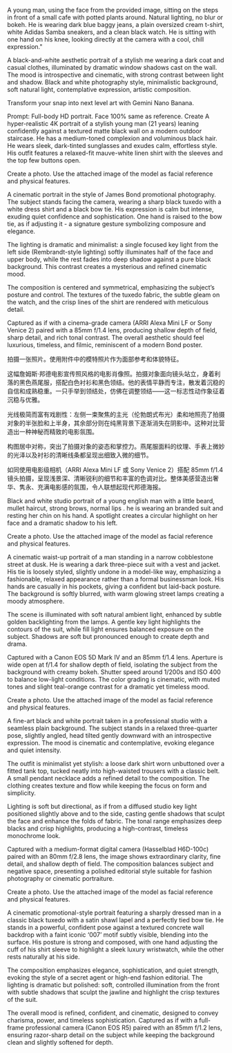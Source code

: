 A young man, using the face from the provided image, sitting on the steps in front of a small cafe with potted plants around. Natural lighting, no blur or bokeh. He is wearing dark blue baggy jeans, a plain oversized cream t-shirt, white Adidas Samba sneakers, and a clean black watch. He is sitting with one hand on his knee, looking directly at the camera with a cool, chill expression."






A black-and-white aesthetic
portrait of a stylish me wearing a dark coat and casual clothes, illuminated by dramatic window shadows cast on the wall. The mood is introspective and cinematic, with strong contrast between light and shadow. Black and white photography style, minimalistic background, soft natural light, contemplative expression, artistic composition.

Transform your snap into next level art with Gemini Nano Banana.

Prompt: Full-body HD portrait. Face 100% same as reference. Create A hyper-realistic 4K portrait of a stylish young man (21 years) leaning confidently against a textured matte black wall on a modern outdoor staircase. He has a medium-toned complexion and voluminous black hair. He wears sleek, dark-tinted sunglasses and exudes calm, effortless style. His outfit features a relaxed-fit mauve-white linen shirt with the sleeves and the top few buttons open.


Create a photo. Use the attached image of the model as facial reference and physical features.

A cinematic portrait in the style of James Bond promotional photography. The subject stands facing the camera, wearing a sharp black tuxedo with a white dress shirt and a black bow tie. His expression is calm but intense, exuding quiet confidence and sophistication. One hand is raised to the bow tie, as if adjusting it - a signature gesture symbolizing composure and elegance.

The lighting is dramatic and minimalist: a single focused key light from the left side (Rembrandt-style lighting) softly illuminates half of the face and upper body, while the rest fades into deep shadow against a pure black background. This contrast creates a mysterious and refined cinematic mood.

The composition is centered and symmetrical, emphasizing the subject’s posture and control. The textures of the tuxedo fabric, the subtle gleam on the watch, and the crisp lines of the shirt are rendered with meticulous detail.

Captured as if with a cinema-grade camera (ARRI Alexa Mini LF or Sony Venice 2) paired with a 85mm f/1.4 lens, producing shallow depth of field, sharp detail, and rich tonal contrast. The overall aesthetic should feel luxurious, timeless, and filmic, reminiscent of a modern Bond poster.


拍摄一张照片。使用附件中的模特照片作为面部参考和体貌特征。

这幅詹姆斯·邦德电影宣传照风格的电影肖像照。拍摄对象面向镜头站立，身着利落的黑色燕尾服，搭配白色衬衫和黑色领结。他的表情平静而专注，散发着沉稳的自信和成熟稳重。一只手举到领结处，仿佛在调整领结——这一标志性动作象征着沉稳与优雅。

光线极简而富有戏剧性：左侧一束聚焦的主光（伦勃朗式布光）柔和地照亮了拍摄对象的半张脸和上半身，其余部分则在纯黑背景下逐渐消失在阴影中。这种对比营造出一种神秘而精致的电影氛围。

构图居中对称，突出了拍摄对象的姿态和掌控力。燕尾服面料的纹理、手表上微妙的光泽以及衬衫的清晰线条都呈现出细致入微的细节。

如同使用电影级相机（ARRI Alexa Mini LF 或 Sony Venice 2）搭配 85mm f/1.4 镜头拍摄，呈现浅景深、清晰锐利的细节和丰富的色调对比。整体美感营造出奢华、隽永、充满电影感的氛围，令人联想起现代邦德海报。

Black and white studio portrait of a young english man with a little beard, mullet haircut, strong brows, normal lips . he is wearing an branded suit and resting her chin on his hand. A spotlight creates a circular highlight on her face and a dramatic shadow to his left.


Create a photo. Use the attached image of the model as facial reference and physical features.  

A cinematic waist-up portrait of a man standing in a narrow cobblestone street at dusk. He is wearing a dark three-piece suit with a vest and jacket. His tie is loosely styled, slightly undone in a model-like way, emphasizing a fashionable, relaxed appearance rather than a formal businessman look. His hands are casually in his pockets, giving a confident but laid-back posture. The background is softly blurred, with warm glowing street lamps creating a moody atmosphere.

The scene is illuminated with soft natural ambient light, enhanced by subtle golden backlighting from the lamps. A gentle key light highlights the contours of the suit, while fill light ensures balanced exposure on the subject. Shadows are soft but pronounced enough to create depth and drama.

Captured with a Canon EOS 5D Mark IV and an 85mm f/1.4 lens. Aperture is wide open at f/1.4 for shallow depth of field, isolating the subject from the background with creamy bokeh. Shutter speed around 1/200s and ISO 400 to balance low-light conditions. The color grading is cinematic, with muted tones and slight teal-orange contrast for a dramatic yet timeless mood.


Create a photo. Use the attached image of the model as facial reference and physical features.

A fine-art black and white portrait taken in a professional studio with a seamless plain background. The subject stands in a relaxed three-quarter pose, slightly angled, head tilted gently downward with an introspective expression. The mood is cinematic and contemplative, evoking elegance and quiet intensity.

The outfit is minimalist yet stylish: a loose dark shirt worn unbuttoned over a fitted tank top, tucked neatly into high-waisted trousers with a classic belt. A small pendant necklace adds a refined detail to the composition. The clothing creates texture and flow while keeping the focus on form and simplicity.

Lighting is soft but directional, as if from a diffused studio key light positioned slightly above and to the side, casting gentle shadows that sculpt the face and enhance the folds of fabric. The tonal range emphasizes deep blacks and crisp highlights, producing a high-contrast, timeless monochrome look.

Captured with a medium-format digital camera (Hasselblad H6D-100c) paired with an 80mm f/2.8 lens, the image shows extraordinary clarity, fine detail, and shallow depth of field. The composition balances subject and negative space, presenting a polished editorial style suitable for fashion photography or cinematic portraiture.


Create a photo. Use the attached image of the model as facial reference and physical features.

A cinematic promotional-style portrait featuring a sharply dressed man in a classic black tuxedo with a satin shawl lapel and a perfectly tied bow tie. He stands in a powerful, confident pose against a textured concrete wall backdrop with a faint iconic ‘007’ motif subtly visible, blending into the surface. His posture is strong and composed, with one hand adjusting the cuff of his shirt sleeve to highlight a sleek luxury wristwatch, while the other rests naturally at his side.

The composition emphasizes elegance, sophistication, and quiet strength, evoking the style of a secret agent or high-end fashion editorial. The lighting is dramatic but polished: soft, controlled illumination from the front with subtle shadows that sculpt the jawline and highlight the crisp textures of the suit.

The overall mood is refined, confident, and cinematic, designed to convey charisma, power, and timeless sophistication. Captured as if with a full-frame professional camera (Canon EOS R5) paired with an 85mm f/1.2 lens, ensuring razor-sharp detail on the subject while keeping the background clean and slightly softened for depth.


